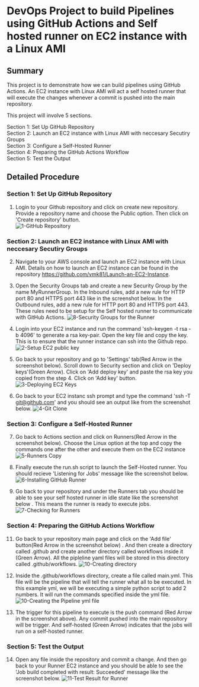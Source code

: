 # DevOps Project to build Pipelines using GitHub Actions and Self hosted runner on EC2 instance with a Linux AMI
## Summary  
This project is to demonstrate how we can build pipelines using GitHub Actions. An EC2 instance with Linux AMI will act a self hosted runner that will execute the changes whenever a commit is pushed into the main repository.  

This project will involve 5 sections.

Section 1: Set Up GitHub Repository   
Section 2: Launch an EC2 instance with Linux AMI with neccesary Secutiry Groups  
Section 3: Configure a Self-Hosted Runner  
Section 4: Preparing the GitHub Actions Workflow  
Section 5: Test the Output  

## Detailed Procedure
### Section 1: Set Up GitHub Repository

1. Login to your Github repository and click on create new repository. Provide a repository name and choose the Public option. Then click on 'Create repository' button.  
   ![1-GitHub Repository](https://github.com/vmk81/Github-Actions-Repo/assets/157844406/e598f47f-9cd2-4402-ab01-2dc80dbb3145)  
### Section 2: Launch an EC2 instance with Linux AMI with neccesary Secutiry Groups  
2. Navigate to your AWS console and launch an EC2 instance with Linux AMI. Details on how to launch an EC2 instance can be found in the repository https://github.com/vmk81/Launch-an-EC2-Instance.   
   
3. Open the Security Groups tab and create a new Security Group by the name MyRunnerGroup. In the Inbound rules, add a new rule for HTTP port 80 and HTTPS port 443 like in the screenshot below. In the Outbound rules, add a new rule for HTTP port 80 and HTTPS port 443. These rules need to be setup for the Self hosted runner to communicate with GitHub Actions.
   ![8-Security Groups for the Runner](https://github.com/vmk81/Github-Actions-Repo/assets/157844406/3fba589d-ff79-4f66-b0bb-678cb3d1e9d8)
   
4. Login into your EC2 instance and run the command 'ssh-keygen -t rsa -b 4096' to generate a rsa key-pair. Open the key file and copy the key. This is to ensure that the runner instance can ssh into the Github repo.    
   ![2-Setup EC2 public key](https://github.com/vmk81/Github-Actions-Repo/assets/157844406/444bed62-606f-4c67-ba7f-88787ab05838)
   
5. Go back to your repository and go to 'Settings' tab(Red Arrow in the screenshot below). Scroll down to Security section and click on 'Deploy keys'(Green Arrow). Click on 'Add deploy key' and paste the rsa key you copied from the step 4. Click on 'Add key' button.   
   ![3-Deploying EC2 Keys](https://github.com/vmk81/Github-Actions-Repo/assets/157844406/c7f7eaca-7925-4c97-9647-396abb7bbbee)

6. Go back to your EC2 instanc ssh prompt and type the command 'ssh -T git@github.com' and you should see an output like from the screenshot below.
   ![4-Git Clone](https://github.com/vmk81/Github-Actions-Repo/assets/157844406/c0525810-07c1-4df5-a4ca-e48beb659c72)

   
### Section 3: Configure a Self-Hosted Runner  

7. Go back to Actions section and click on Runners(Red Arrow in the screenshot below). Choose the Linux option at the top and copy the commands one after the other and execute them on the EC2 instance   
   ![5-Runners Copy](https://github.com/vmk81/Github-Actions-Repo/assets/157844406/3430603b-c7ad-4275-90dd-a8fe281c0824)
   
9. Finally execute the run.sh script to launch the Self-Hosted runner. You should recieve 'Listening for Jobs' message like the screenshot below.
   ![6-Installing GitHub Runner](https://github.com/vmk81/Github-Actions-Repo/assets/157844406/173cb694-9632-433a-9f9d-90a7a7335ff3)

10. Go back to your repository and under the Runners tab you should be able to see your self hosted runner in idle state like the screenshot below . This means the runner is ready to execute jobs.
   ![7-Checking for Runners](https://github.com/vmk81/Github-Actions-Repo/assets/157844406/5bfe026c-d0fc-47bc-99a3-0a6e5a1895ff)


### Section 4: Preparing the GitHub Actions Workflow  
 
11. Go back to your repository main page and click on the 'Add file' button(Red Arrow in the screenshot below) . And then create a directory called .github and create another directory called workflows inside it (Green Arrow). All the pipleline yaml files will be stored in this directory called .github/workflows.
    ![10-Creating directory](https://github.com/vmk81/Github-Actions-Repo/assets/157844406/1d76876f-b1c6-41d1-ae40-f4f474185899)

12. Inside the .github/workflows directory, create a file called main.yml. This file will be the pipeline that will tell the runner what all to be executed. In this example yml, we will be executing a simple python script to add 2 numbers. It will run the commands specified inside the yml file.
     ![10-Creating the Pipeline yml file](https://github.com/vmk81/Github-Actions-Repo/assets/157844406/16a45b8e-8007-4549-b063-68e74e3d980d)

13. The trigger for this pipeline to execute is the push command (Red Arrow in the screenshot above). Any commit pushed into the main repository will be trigger. And self-hosted (Green Arrow) indicates that the jobs will run on a self-hosted runner.  

### Section 5: Test the Output  

14. Open any file inside the repository and commit a change. And then go back to your Runner EC2 instance and you should be able to see the 'Job build completed with result: Succeeded' message like the screenshot below.
   ![11-Test Result for Runner](https://github.com/vmk81/Github-Actions-Repo/assets/157844406/a9bfadc3-5827-419c-96bd-291f89030e54)
 
    



